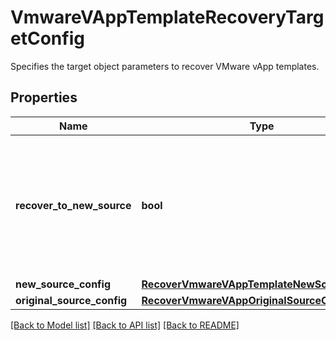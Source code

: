 # VmwareVAppTemplateRecoveryTargetConfig

Specifies the target object parameters to recover VMware vApp templates.

## Properties
Name | Type | Description | Notes
------------ | ------------- | ------------- | -------------
**recover_to_new_source** | **bool** | Specifies the parameter whether the recovery should be performed to a new or an existing Source Target. | 
**new_source_config** | [**RecoverVmwareVAppTemplateNewSourceConfig**](RecoverVmwareVAppTemplateNewSourceConfig.md) |  | [optional] 
**original_source_config** | [**RecoverVmwareVAppOriginalSourceConfig**](RecoverVmwareVAppOriginalSourceConfig.md) |  | [optional] 

[[Back to Model list]](../README.md#documentation-for-models) [[Back to API list]](../README.md#documentation-for-api-endpoints) [[Back to README]](../README.md)


